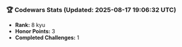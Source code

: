 ### 🏆 Codewars Stats (Updated: 2025-08-17 19:06:32 UTC)

- **Rank:** 8 kyu
- **Honor Points:** 3
- **Completed Challenges:** 1
